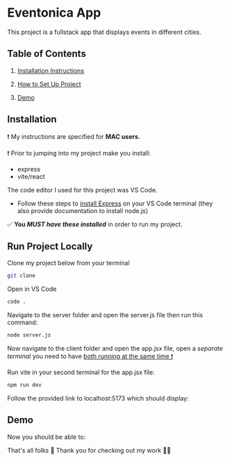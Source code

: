 #  Eventonica App
This project is a fullstack app that displays events in different cities.

## Table of Contents
1. [Installation Instructions](#installation)

2. [How to Set Up Project](#run-project-locally)

3. [Demo](#demo)

## Installation
❗️ My instructions are specified for **MAC users.**  

❗️ Prior to jumping into my project make you install: 

- express
- vite/react

The code editor I used for this project was VS Code. 
- Follow these steps to [install Express](https://expressjs.com/en/starter/installing.html) on your VS Code terminal (they also provide documentation to install node.js)

✅ **You _MUST have these installed_** in order to run my project.

## Run Project Locally
Clone my project below from your terminal

```bash
git clone 
```

Open in VS Code
```bash
code .
```
Navigate to the server folder and open the server.js file then run this command:

```bash
node server.js
```

Now navigate to the client folder and open the app.jsx file, open a _separate terminal_ you need to have <ins>both <ins> running at the same time ❗️

Run vite in your second terminal for the app.jsx file:

```bash
npm run dev
```
Follow the provided link to localhost:5173 which should display: 

## Demo
Now you should be able to:


That's all folks 🎉 Thank you for checking out my work 🙌🏾